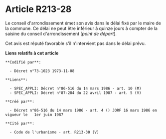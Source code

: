 # Article R213-28

Le conseil d'arrondissement émet son avis dans le délai fixé par le maire de la commune. Ce délai ne peut être inférieur à
quinze jours à compter de la saisine du conseil d'arrondissement [*point de départ*].

Cet avis est réputé favorable s'il n'intervient pas dans le délai prévu.

**Liens relatifs à cet article**

	**Codifié par**:

	  - Décret n°73-1023 1973-11-08

	**Liens**:

	  - SPEC_APPLI: Décret n°86-516 du 14 mars 1986 - art. 10 (M)
	  - SPEC_APPLI: Décret n°87-284 du 22 avril 1987 - art. 5 (V)

	**Créé par**:

	  - Décret n°86-516 du 14 mars 1986 - art. 4 () JORF 16 mars 1986 en vigueur le   1er juin 1987

	**Cité par**:

	  - Code de l'urbanisme - art. R213-30 (V)

